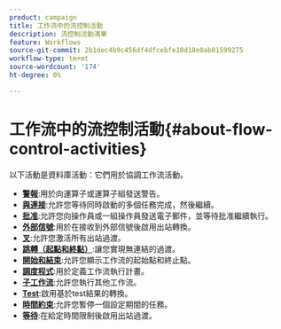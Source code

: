 ```yaml
---
product: campaign
title: 工作流中的流控制活動
description: 流控制活動清單
feature: Workflows
source-git-commit: 2b1dec4b9c456df4dfcebfe10d18e0ab01599275
workflow-type: tm+mt
source-wordcount: '174'
ht-degree: 0%

---
```


# 工作流中的流控制活動{#about-flow-control-activities}

以下活動是資料庫活動：它們用於協調工作流活動。

* **[警報](alert.md)**:用於向運算子或運算子組發送警告。
* **[與連接](and-join.md)**:允許您等待同時啟動的多個任務完成，然後繼續。
* **[批准](approval.md)**:允許您向操作員或一組操作員發送電子郵件，並等待批准繼續執行。
* **[外部信號](external-signal.md)**:用於在接收到外部信號後啟用出站轉換。
* **[叉](fork.md)**:允許您激活所有出站過渡。
* **[跳轉（起點和終點）](jump--start-point-and-end-point-.md)**:讓您實現無連結的過渡。
* **[開始和結束](start-and-end.md)**:允許您顯示工作流的起始點和終止點。
* **[調度程式](scheduler.md)**:用於定義工作流執行計畫。
* **[子工作流](sub-workflow.md)**:允許您執行其他工作流。
* **[Test](test.md)**:啟用基於test結果的轉換。
* **[時間約束](time-constraint.md)**:允許您暫停一個設定期間的任務。
* **[等待](wait.md)**:在給定時間限制後啟用出站過渡。
<!--* **Task**: lets you configure task execution. Refer to the [Task](task.md) section.-->
